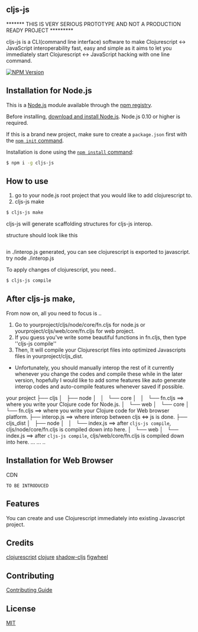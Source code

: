 ## cljs-js
******* THIS IS VERY SERIOUS PROTOTYPE AND NOT A PRODUCTION READY PROJECT *********

cljs-js is a CLI(command line interface) software to make Clojurescript <-> JavaScript interoperability fast, easy and simple as it aims to let you immediately start Clojurescript <-> JavaScript hacking with one line command.
			
[![NPM Version][npm-image]][npm-url]

## Installation for Node.js

This is a [Node.js](https://nodejs.org/en/) module available through the
[npm registry](https://www.npmjs.com/).

Before installing, [download and install Node.js](https://nodejs.org/en/download/).
Node.js 0.10 or higher is required.

If this is a brand new project, make sure to create a `package.json` first with
the [`npm init` command](https://docs.npmjs.com/creating-a-package-json-file).

Installation is done using the
[`npm install` command](https://docs.npmjs.com/getting-started/installing-npm-packages-locally):

```bash
$ npm i	-g cljs-js
```

## How to use
1. go to your node.js root project that you would like to add clojurescript to.
2. cljs-js make

```bash
$ cljs-js make
```

cljs-js will generate scaffolding structures for cljs-js interop.

structure should look like this
```
```

in ./interop.js generated, you can see clojurescript is exported to javascript.
try node ./interop.js

To apply changes of clojurescript, you need..

```bash
$ cljs-js compile
```

## After cljs-js make, 
From now on, all you need to focus is ..
1. Go to yourproject/cljs/node/core/fn.cljs for node.js or yourproject/cljs/web/core/fn.cljs for web project.
2. If you guess you've write some beautiful functions in fn.cljs, then type ''cljs-js compile''
3. Then, It will compile your Clojurescript files into optimized Javascripts files in yourproject/cljs_dist. 

* Unfortunately, you should manually interop the rest of it currently whenever you change the codes and compile these while in the later version, hopefully I would like to add some features like auto generate interop codes and auto-compile features whenever saved if possible.

your project
├── cljs
│   ├── node
│   │   └── core
│   │       └── fn.cljs ==> where you write your Clojure code for Node.js.
│   └── web
│       └── core
│           └── fn.cljs ==> where you write your Clojure code for Web browser platform.
├── interop.js ==> where interop between cljs <=> js is done.
├── cljs_dist
│   ├── node
│   │   └── index.js ==> after ``cljs-js compile``, cljs/node/core/fn.cljs is compiled down into here.
│   └── web
│       └── index.js ==> after ``cljs-js compile``, cljs/web/core/fn.cljs is compiled down into here.
...
...
..

## Installation for Web Browser 

CDN

```
TO BE INTRODUCED
```

## Features
You can create and use Clojurescript immediately into existing Javascript project.

## Credits
 [clojurescript](https://github.com/clojure/clojurescript)
 [clojure](https://github.com/clojure/clojure)
 [shadow-cljs](https://github.com/thheller/shadow-cljs)
 [figwheel](https://github.com/bhauman/lein-figwheel)

## Contributing

[Contributing Guide](Contributing.md)

## License

  [MIT](LICENSE)

[npm-image]: https://img.shields.io/npm/v/express.svg
[npm-url]: https://npmjs.org/package/express
